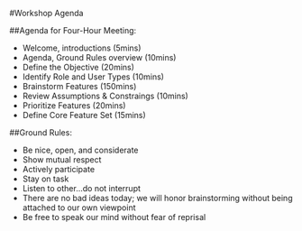 #Workshop Agenda

##Agenda for Four-Hour Meeting:
- Welcome, introductions (5mins)
- Agenda, Ground Rules overview (10mins)
- Define the Objective (20mins)
- Identify Role and User Types (10mins)
- Brainstorm Features (150mins)
- Review Assumptions & Constraings (10mins)
- Prioritize Features (20mins)
- Define Core Feature Set (15mins)

##Ground Rules:
- Be nice, open, and considerate
- Show mutual respect
- Actively participate
- Stay on task
- Listen to other...do not interrupt
- There are no bad ideas today; we will honor brainstorming without being attached to our own viewpoint
- Be free to speak our mind without fear of reprisal